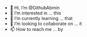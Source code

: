 - 👋 Hi, I’m @GithubAbmin
- 👀 I’m interested in ... this
- 🌱 I’m currently learning ... that
- 💞️ I’m looking to collaborate on ... it
- 📫 How to reach me ... by

<!---
GithubAbmin/GithubAbmin is a ✨ special ✨ repository because its `README.md` (this file) appears on your GitHub profile.
You can click the Preview link to take a look at your changes.
--->
<!-- Edit test -->
